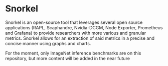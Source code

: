 # Snorkel

Snorkel is an  open-source tool that leverages several open source applications (RAPL, Scaphandre, Nvidia-DCGM, Node Exporter, Prometheus and Grafana) to provide researchers with more various and granular metrics. Snorkel allows for an extraction of said metrics in a precise and concise manner using graphs and charts.

For the moment, only ImageNet inference benchmarks are on this repository, but more content will be added in the near future
